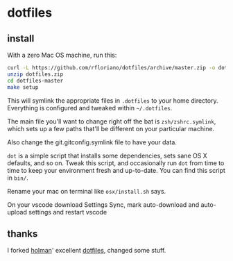 # dotfiles

## install

With a zero Mac OS machine, run this:

```sh
curl -L https://github.com/rfloriano/dotfiles/archive/master.zip -o dotfiles.zip
unzip dotfiles.zip
cd dotfiles-master
make setup
```

This will symlink the appropriate files in `.dotfiles` to your home directory.
Everything is configured and tweaked within `~/.dotfiles`.

The main file you'll want to change right off the bat is `zsh/zshrc.symlink`,
which sets up a few paths that'll be different on your particular machine.

Also change the git.gitconfig.symlink file to have your data.

`dot` is a simple script that installs some dependencies, sets sane OS X
defaults, and so on. Tweak this script, and occasionally run `dot` from
time to time to keep your environment fresh and up-to-date. You can find
this script in `bin/`.

Rename your mac on terminal like `osx/install.sh` says.

On your vscode download Settings Sync, mark auto-download and auto-upload settings and restart vscode

## thanks

I forked [holman](http://github.com/holman)' excellent
[dotfiles](http://github.com/holman/dotfiles), changed some stuff.